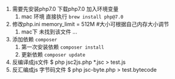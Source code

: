 1. 需要先安装php7.0 下载php7.0 加入环境变量
    1. mac 环境 直接执行 `brew install php@7.0`
2. 修改php.ini memory_limit = 512M #大小可根据自己内存大小调节
    1. mac下 未找到该文件 ...
3. 添加依赖 `composer`
    1. 第一次安装依赖 `composer install`
    2. 更新依赖 `composer update`
4. 反编译成js文件 $ php jsc2js.php *.jsc > test.js
4. 反汇编成js 字节码文件 $ php jsc-byte.php > test.bytecode

